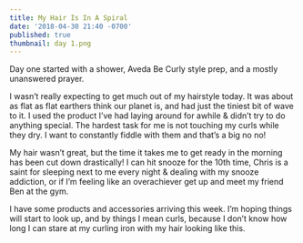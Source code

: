 ```yaml
---
title: My Hair Is In A Spiral
date: '2018-04-30 21:40 -0700'
published: true
thumbnail: day 1.png
---
```

Day one started with a shower, Aveda Be Curly style prep, and a mostly unanswered prayer. 

I wasn’t really expecting to get much out of my hairstyle today. It was about as flat as flat earthers think our planet is, and had just the tiniest bit of wave to it. I used the product I’ve had laying around for awhile & didn’t try to do anything special. The hardest task for me is not touching my curls while they dry. I want to constantly fiddle with them and that’s a big no no! 

My hair wasn’t great, but the time it takes me to get ready in the morning has been cut down drastically! I can hit snooze for the 10th time, Chris is a saint for sleeping next to me every night & dealing with my snooze addiction, or if I’m feeling like an overachiever get up and meet my friend Ben at the gym. 

I have some products and accessories arriving this week. I’m hoping things will start to look up, and by things I mean curls, because I don’t know how long I can stare at my curling iron with my hair looking like this.

